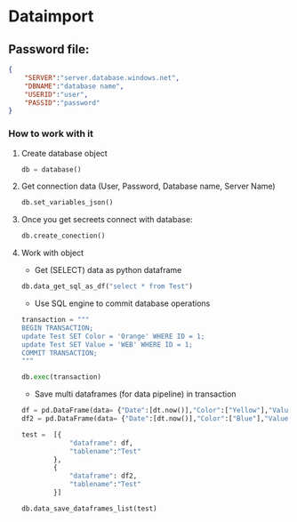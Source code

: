
# Dataimport

## Password file:

``` json
{
    "SERVER":"server.database.windows.net",
    "DBNAME":"database name",
    "USERID":"user",
    "PASSID":"password"
}
```
### How to work with it

1. Create database object
    ``` python
    db = database()
    ```

1. Get connection data (User, Password, Database name, Server Name)
    ``` python
    db.set_variables_json()
    ```

1. Once you get secreets connect with database:
    ``` python
    db.create_conection()
    ```

1. Work with object
    * Get (SELECT) data as python dataframe
    ``` python
    db.data_get_sql_as_df("select * from Test")
    ```

    * Use SQL engine to commit database operations
    ``` python
    transaction = """
    BEGIN TRANSACTION; 
    update Test SET Color = 'Orange' WHERE ID = 1; 
    update Test SET Value = 'WEB' WHERE ID = 1; 
    COMMIT TRANSACTION;
    """

    db.exec(transaction)
    ```

    * Save multi dataframes (for data pipeline) in transaction
    ``` python
    df = pd.DataFrame(data= {"Date":[dt.now()],"Color":["Yellow"],"Value":[1.510]})
    df2 = pd.DataFrame(data= {"Date":[dt.now()],"Color":["Blue"],"Value":[2.0]})

    test =  [{
                "dataframe": df,
                "tablename":"Test"
            },
            {
                "dataframe": df2,
                "tablename":"Test"
            }]

    db.data_save_dataframes_list(test)
    ```


